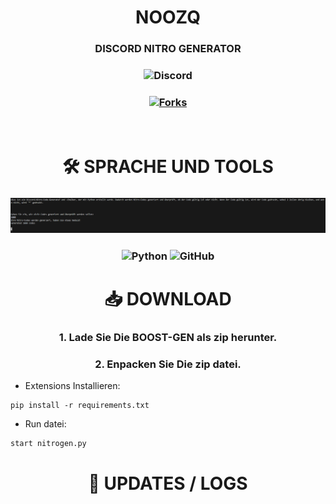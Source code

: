 <h1 align='center'>NOOZQ

</h1>
<h3 align='center'>
DISCORD NITRO GENERATOR
</h3>


<h3 align="center">
<img alt="Discord" src="https://img.shields.io/discord/1002250543030341662?style=for-the-bagde&logo=discord&logoColor=Withe&link=https%3A%2F%2Fdiscord.gg%2Fenzj9xudyP">
<h3>

<h3 align="center">
   <a href="" alt="Stars"></a>
   <a href="https://github.com/VintellX/Discord-Nitro/network/members"><img src="https://img.shields.io/github/forks/VintellX/Discord-Nitro?style=for-the-badge&logo=appveyor" alt="Forks"></a><br>
</h3><br>

<h1 align='center'>🛠️ SPRACHE UND TOOLS</h1>
<h3>
<img src='image.png'>
</h3>

<h3 align='center'>
  <img src='https://img.shields.io/badge/Python-3776AB?style=for-the-badge&logo=python&logoColor=white' alt='Python'>
  <img src='https://img.shields.io/badge/GitHub-100000?style=for-the-badge&logo=github&logoColor=white' alt='GitHub'>
</h3>  


<h1 align='center'>📥 DOWNLOAD</h1>
<h3 align='center'>1. Lade Sie Die BOOST-GEN als zip herunter.</h3>
<h3 align='center'>2. Enpacken Sie Die zip datei.</h3>

* Extensions Installieren:
```
pip install -r requirements.txt
```

* Run datei:
```
start nitrogen.py
```

<h1 align='center'>🔮 UPDATES / LOGS</h1>
